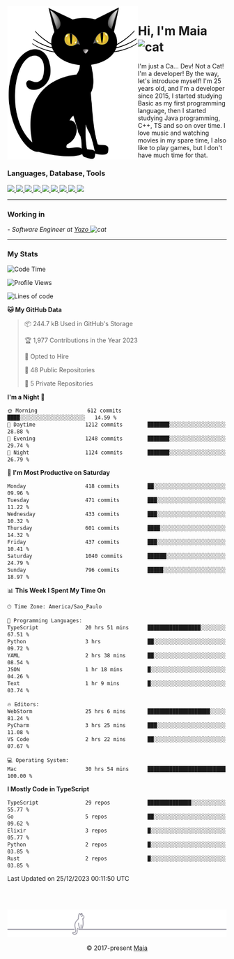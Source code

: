 <img align="left" src="https://raw.githubusercontent.com/gabrielmaialva33/gabrielmaialva33/master/assets/cat_0.png" alt="Stats" width="300px">

<h1 align="left">Hi, I'm Maia 
<img src="https://emojis.slackmojis.com/emojis/images/1643509834/36299/black-cat.gif?1643509834" width="50" height="60" align="center"  alt="cat"/>
</h1>

I'm just a Ca... Dev! Not a Cat! I'm a developer! By the way, let's introduce myself!
I'm 25 years old, and I'm a developer since 2015, I started studying Basic as my first programming
language, then I started studying Java programming, C++, TS and so on over time.
I love music and watching movies in my spare time, I also like to play games, but I don't have much time for that.

<h3 align="left">Languages, Database, Tools</h3>
<p>
  <a href="https://www.typescriptlang.org">
    <img src="https://skillicons.dev/icons?i=ts" />
  </a>
  <a href="https://go.dev">
    <img src="https://skillicons.dev/icons?i=go" />
  </a>
  <a href="https://www.python.org">
    <img src="https://skillicons.dev/icons?i=python" />
  </a>
  <a href="https://gradle.org">
    <img src="https://skillicons.dev/icons?i=gradle" />
  </a>
  <a href="https://redis.io">
    <img src="https://skillicons.dev/icons?i=redis" />
  </a>
  <a href="https://www.mongodb.com">
    <img src="https://skillicons.dev/icons?i=mongodb" />
  </a>
  <a href="https://nodejs.org">
    <img src="https://skillicons.dev/icons?i=nodejs" />
  </a>
  <a href="https://www.javascript.com">
    <img src="https://skillicons.dev/icons?i=js" />
  </a>
  <a href="https://www.docker.com">
    <img src="https://skillicons.dev/icons?i=docker" />
  </a>
</p>

<hr/>

<h3>Working in</h3>

<p><em> - Software Engineer at <a href="[https://pdasolucoes.com.br](https://yazo.com.br/)">Yazo
</a><img src="https://media.giphy.com/media/WUlplcMpOCEmTGBtBW/giphy.gif" width="30" alt="cat"> 
</em></p>

<hr/>

### My Stats

<!--START_SECTION:waka-->
![Code Time](http://img.shields.io/badge/Code%20Time-3%2C632%20hrs%2039%20mins-blue)

![Profile Views](http://img.shields.io/badge/Profile%20Views-17-blue)

![Lines of code](https://img.shields.io/badge/From%20Hello%20World%20I%27ve%20Written-1.1%20million%20lines%20of%20code-blue)

**🐱 My GitHub Data** 

> 📦 244.7 kB Used in GitHub's Storage 
 > 
> 🏆 1,977 Contributions in the Year 2023
 > 
> 💼 Opted to Hire
 > 
> 📜 48 Public Repositories 
 > 
> 🔑 5 Private Repositories 
 > 
**I'm a Night 🦉** 

```text
🌞 Morning                612 commits         ████░░░░░░░░░░░░░░░░░░░░░   14.59 % 
🌆 Daytime                1212 commits        ███████░░░░░░░░░░░░░░░░░░   28.88 % 
🌃 Evening                1248 commits        ███████░░░░░░░░░░░░░░░░░░   29.74 % 
🌙 Night                  1124 commits        ███████░░░░░░░░░░░░░░░░░░   26.79 % 
```
📅 **I'm Most Productive on Saturday** 

```text
Monday                   418 commits         ██░░░░░░░░░░░░░░░░░░░░░░░   09.96 % 
Tuesday                  471 commits         ███░░░░░░░░░░░░░░░░░░░░░░   11.22 % 
Wednesday                433 commits         ███░░░░░░░░░░░░░░░░░░░░░░   10.32 % 
Thursday                 601 commits         ████░░░░░░░░░░░░░░░░░░░░░   14.32 % 
Friday                   437 commits         ███░░░░░░░░░░░░░░░░░░░░░░   10.41 % 
Saturday                 1040 commits        ██████░░░░░░░░░░░░░░░░░░░   24.79 % 
Sunday                   796 commits         █████░░░░░░░░░░░░░░░░░░░░   18.97 % 
```


📊 **This Week I Spent My Time On** 

```text
🕑︎ Time Zone: America/Sao_Paulo

💬 Programming Languages: 
TypeScript               20 hrs 51 mins      █████████████████░░░░░░░░   67.51 % 
Python                   3 hrs               ██░░░░░░░░░░░░░░░░░░░░░░░   09.72 % 
YAML                     2 hrs 38 mins       ██░░░░░░░░░░░░░░░░░░░░░░░   08.54 % 
JSON                     1 hr 18 mins        █░░░░░░░░░░░░░░░░░░░░░░░░   04.26 % 
Text                     1 hr 9 mins         █░░░░░░░░░░░░░░░░░░░░░░░░   03.74 % 

🔥 Editors: 
WebStorm                 25 hrs 6 mins       ████████████████████░░░░░   81.24 % 
PyCharm                  3 hrs 25 mins       ███░░░░░░░░░░░░░░░░░░░░░░   11.08 % 
VS Code                  2 hrs 22 mins       ██░░░░░░░░░░░░░░░░░░░░░░░   07.67 % 

💻 Operating System: 
Mac                      30 hrs 54 mins      █████████████████████████   100.00 % 
```

**I Mostly Code in TypeScript** 

```text
TypeScript               29 repos            ██████████████░░░░░░░░░░░   55.77 % 
Go                       5 repos             ██░░░░░░░░░░░░░░░░░░░░░░░   09.62 % 
Elixir                   3 repos             █░░░░░░░░░░░░░░░░░░░░░░░░   05.77 % 
Python                   2 repos             █░░░░░░░░░░░░░░░░░░░░░░░░   03.85 % 
Rust                     2 repos             █░░░░░░░░░░░░░░░░░░░░░░░░   03.85 % 
```




 Last Updated on 25/12/2023 00:11:50 UTC
<!--END_SECTION:waka-->


<br/>
<br/>

<p align="center"><img src="https://raw.githubusercontent.com/gabrielmaialva33/gabrielmaialva33/master/assets/gray0_ctp_on_line.svg?sanitize=true" /></p>
<p align="center">&copy; 2017-present <a href="https://github.com/gabrielmaialva33/" target="_blank">Maia</a>
